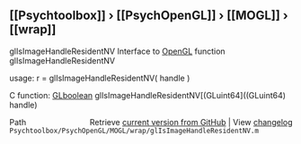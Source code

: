 ## [[Psychtoolbox]] &#8250; [[PsychOpenGL]] &#8250; [[MOGL]] &#8250; [[wrap]]

glIsImageHandleResidentNV  Interface to [OpenGL](OpenGL) function glIsImageHandleResidentNV  
  
usage:  r = glIsImageHandleResidentNV( handle )  
  
C function:  [GLboolean](GLboolean) glIsImageHandleResidentNV[(GLuint64]((GLuint64) handle)  




<div class="code_header" style="text-align:right;">
  <span style="float:left;">Path&nbsp;&nbsp;</span> <span class="counter">Retrieve <a href=
  "https://raw.github.com/Psychtoolbox-3/Psychtoolbox-3/beta/Psychtoolbox/PsychOpenGL/MOGL/wrap/glIsImageHandleResidentNV.m">current version from GitHub</a> | View <a href=
  "https://github.com/Psychtoolbox-3/Psychtoolbox-3/commits/beta/Psychtoolbox/PsychOpenGL/MOGL/wrap/glIsImageHandleResidentNV.m">changelog</a></span>
</div>
<div class="code">
  <code>Psychtoolbox/PsychOpenGL/MOGL/wrap/glIsImageHandleResidentNV.m</code>
</div>

